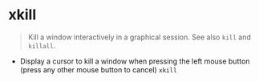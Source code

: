 # xkill
> Kill a window interactively in a graphical session.
> See also `kill` and `killall`.

- Display a cursor to kill a window when pressing the left mouse button (press any other mouse button to cancel)
`xkill`
